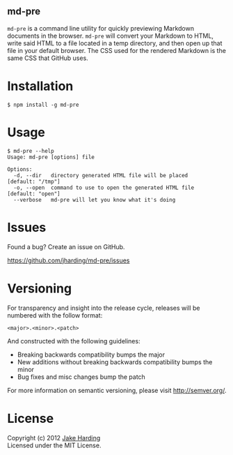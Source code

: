 md-pre
-----

`md-pre` is a command line utility for quickly previewing Markdown documents in the browser. `md-pre` will convert your Markdown to HTML, write said HTML to a file located in a temp directory, and then open up that file in your default browser. The CSS used for the rendered Markdown is the same CSS that GitHub uses. 

Installation
============

```
$ npm install -g md-pre
```

Usage
=====

```
$ md-pre --help
Usage: md-pre [options] file

Options:
  -d, --dir   directory generated HTML file will be placed    [default: "/tmp"]
  -o, --open  command to use to open the generated HTML file  [default: "open"]
  --verbose   md-pre will let you know what it's doing
```

Issues
======

Found a bug? Create an issue on GitHub.

https://github.com/jharding/md-pre/issues

Versioning
==========

For transparency and insight into the release cycle, releases will be numbered with the follow format:

`<major>.<minor>.<patch>`

And constructed with the following guidelines:

* Breaking backwards compatibility bumps the major
* New additions without breaking backwards compatibility bumps the minor
* Bug fixes and misc changes bump the patch

For more information on semantic versioning, please visit http://semver.org/.

License
=======

Copyright (c) 2012 [Jake Harding](http://thejakeharding.com)  
Licensed under the MIT License.
